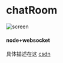 # chatRoom

![screen](C:\Users\42012\Desktop\screen.gif)

#### node+websocket

具体描述在这 [csdn](https://blog.csdn.net/liuarmyliu/article/details/107845110)

